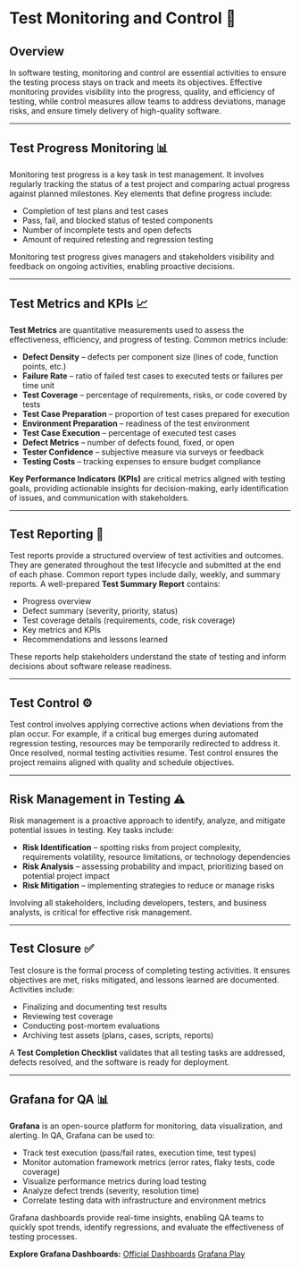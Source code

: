 # Test Monitoring and Control 🧪

## Overview

In software testing, monitoring and control are essential activities to ensure the testing process stays on track and meets its objectives. Effective monitoring provides visibility into the progress, quality, and efficiency of testing, while control measures allow teams to address deviations, manage risks, and ensure timely delivery of high-quality software.

---

## Test Progress Monitoring 📊

Monitoring test progress is a key task in test management. It involves regularly tracking the status of a test project and comparing actual progress against planned milestones. Key elements that define progress include:

* Completion of test plans and test cases
* Pass, fail, and blocked status of tested components
* Number of incomplete tests and open defects
* Amount of required retesting and regression testing

Monitoring test progress gives managers and stakeholders visibility and feedback on ongoing activities, enabling proactive decisions.

---

## Test Metrics and KPIs 📈

**Test Metrics** are quantitative measurements used to assess the effectiveness, efficiency, and progress of testing. Common metrics include:

* **Defect Density** – defects per component size (lines of code, function points, etc.)
* **Failure Rate** – ratio of failed test cases to executed tests or failures per time unit
* **Test Coverage** – percentage of requirements, risks, or code covered by tests
* **Test Case Preparation** – proportion of test cases prepared for execution
* **Environment Preparation** – readiness of the test environment
* **Test Case Execution** – percentage of executed test cases
* **Defect Metrics** – number of defects found, fixed, or open
* **Tester Confidence** – subjective measure via surveys or feedback
* **Testing Costs** – tracking expenses to ensure budget compliance

**Key Performance Indicators (KPIs)** are critical metrics aligned with testing goals, providing actionable insights for decision-making, early identification of issues, and communication with stakeholders.

---

## Test Reporting 📝

Test reports provide a structured overview of test activities and outcomes. They are generated throughout the test lifecycle and submitted at the end of each phase. Common report types include daily, weekly, and summary reports. A well-prepared **Test Summary Report** contains:

* Progress overview
* Defect summary (severity, priority, status)
* Test coverage details (requirements, code, risk coverage)
* Key metrics and KPIs
* Recommendations and lessons learned

These reports help stakeholders understand the state of testing and inform decisions about software release readiness.

---

## Test Control ⚙️

Test control involves applying corrective actions when deviations from the plan occur. For example, if a critical bug emerges during automated regression testing, resources may be temporarily redirected to address it. Once resolved, normal testing activities resume. Test control ensures the project remains aligned with quality and schedule objectives.

---

## Risk Management in Testing ⚠️

Risk management is a proactive approach to identify, analyze, and mitigate potential issues in testing. Key tasks include:

* **Risk Identification** – spotting risks from project complexity, requirements volatility, resource limitations, or technology dependencies
* **Risk Analysis** – assessing probability and impact, prioritizing based on potential project impact
* **Risk Mitigation** – implementing strategies to reduce or manage risks

Involving all stakeholders, including developers, testers, and business analysts, is critical for effective risk management.

---

## Test Closure ✅

Test closure is the formal process of completing testing activities. It ensures objectives are met, risks mitigated, and lessons learned are documented. Activities include:

* Finalizing and documenting test results
* Reviewing test coverage
* Conducting post-mortem evaluations
* Archiving test assets (plans, cases, scripts, reports)

A **Test Completion Checklist** validates that all testing tasks are addressed, defects resolved, and the software is ready for deployment.

---

## Grafana for QA 📊

**Grafana** is an open-source platform for monitoring, data visualization, and alerting. In QA, Grafana can be used to:

* Track test execution (pass/fail rates, execution time, test types)
* Monitor automation framework metrics (error rates, flaky tests, code coverage)
* Visualize performance metrics during load testing
* Analyze defect trends (severity, resolution time)
* Correlate testing data with infrastructure and environment metrics

Grafana dashboards provide real-time insights, enabling QA teams to quickly spot trends, identify regressions, and evaluate the effectiveness of testing processes.

**Explore Grafana Dashboards:**
[Official Dashboards](https://grafana.com/grafana/dashboards/)
[Grafana Play](https://play.grafana.org/d/000000012/grafana-playhome?orgId=1)
